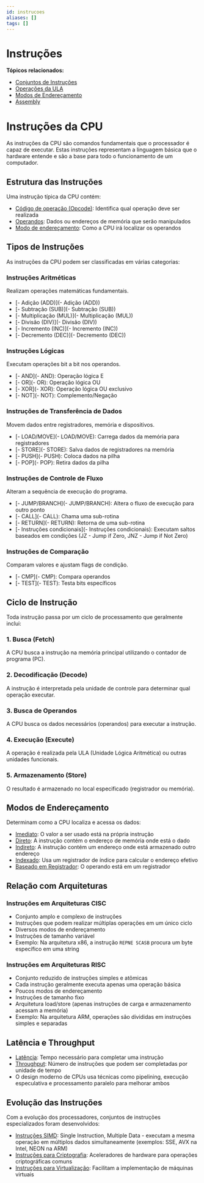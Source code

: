 ```yaml
---
id: instrucoes
aliases: []
tags: []
---
```


# Instruções

**Tópicos relacionados:**
- [Conjuntos de Instruções](sets-instrucoes.md) 
- [Operações da ULA](operacoes-ula.md)
- [Modos de Endereçamento](modos-enderecamento.md)
- [Assembly](../assembly/sintaxe-assembly.md)
# Instruções da CPU


As instruções da CPU são comandos fundamentais que o processador é capaz de executar. Estas instruções representam
a linguagem básica que o hardware entende e são a base para todo o funcionamento de um computador.


## Estrutura das Instruções

Uma instrução típica da CPU contém:
- [Código de operação (Opcode)](#código-de-operação-opcode): Identifica qual operação deve ser realizada
- [Operandos](#operandos): Dados ou endereços de memória que serão manipulados
- [Modo de endereçamento](#modo-de-endereçamento): Como a CPU irá localizar os operandos


## Tipos de Instruções

As instruções da CPU podem ser classificadas em várias categorias:


### Instruções Aritméticas

Realizam operações matemáticas fundamentais.
- [- Adição (ADD)](- Adição (ADD))
- [- Subtração (SUB)](- Subtração (SUB))
- [- Multiplicação (MUL)](- Multiplicação (MUL))
- [- Divisão (DIV)](- Divisão (DIV))
- [- Incremento (INC)](- Incremento (INC))
- [- Decremento (DEC)](- Decremento (DEC))


### Instruções Lógicas

Executam operações bit a bit nos operandos.
- [- AND](- AND): Operação lógica E
- [- OR](- OR): Operação lógica OU
- [- XOR](- XOR): Operação lógica OU exclusivo
- [- NOT](- NOT): Complemento/Negação


### Instruções de Transferência de Dados

Movem dados entre registradores, memória e dispositivos.
- [- LOAD/MOVE](- LOAD/MOVE): Carrega dados da memória para registradores
- [- STORE](- STORE): Salva dados de registradores na memória
- [- PUSH](- PUSH): Coloca dados na pilha
- [- POP](- POP): Retira dados da pilha


### Instruções de Controle de Fluxo

Alteram a sequência de execução do programa.
- [- JUMP/BRANCH](- JUMP/BRANCH): Altera o fluxo de execução para outro ponto
- [- CALL](- CALL): Chama uma sub-rotina
- [- RETURN](- RETURN): Retorna de uma sub-rotina
- [- Instruções condicionais](- Instruções condicionais): Executam saltos baseados em condições (JZ - Jump if Zero, JNZ - Jump if Not Zero)


### Instruções de Comparação

Comparam valores e ajustam flags de condição.
- [- CMP](- CMP): Compara operandos
- [- TEST](- TEST): Testa bits específicos


## Ciclo de Instrução

Toda instrução passa por um ciclo de processamento que geralmente inclui:


### 1. Busca (Fetch)

A CPU busca a instrução na memória principal utilizando o contador de programa (PC).


### 2. Decodificação (Decode)

A instrução é interpretada pela unidade de controle para determinar qual operação executar.


### 3. Busca de Operandos

A CPU busca os dados necessários (operandos) para executar a instrução.


### 4. Execução (Execute)

A operação é realizada pela ULA (Unidade Lógica Aritmética) ou outras unidades funcionais.


### 5. Armazenamento (Store)

O resultado é armazenado no local especificado (registrador ou memória).


## Modos de Endereçamento

Determinam como a CPU localiza e acessa os dados:

- [Imediato](#imediato): O valor a ser usado está na própria instrução
- [Direto](#direto): A instrução contém o endereço de memória onde está o dado
- [Indireto](#indireto): A instrução contém um endereço onde está armazenado outro endereço
- [Indexado](#indexado): Usa um registrador de índice para calcular o endereço efetivo
- [Baseado em Registrador](#baseado-em-registrador): O operando está em um registrador


## Relação com Arquiteturas



### Instruções em Arquiteturas CISC

- Conjunto amplo e complexo de instruções
- Instruções que podem realizar múltiplas operações em um único ciclo
- Diversos modos de endereçamento
- Instruções de tamanho variável
- Exemplo: Na arquitetura x86, a instrução `REPNE SCASB` procura um byte específico em uma string


### Instruções em Arquiteturas RISC

- Conjunto reduzido de instruções simples e atômicas
- Cada instrução geralmente executa apenas uma operação básica
- Poucos modos de endereçamento
- Instruções de tamanho fixo
- Arquitetura load/store (apenas instruções de carga e armazenamento acessam a memória)
- Exemplo: Na arquitetura ARM, operações são divididas em instruções simples e separadas


## Latência e Throughput

- [Latência](#latência): Tempo necessário para completar uma instrução
- [Throughput](#throughput): Número de instruções que podem ser completadas por unidade de tempo
- O design moderno de CPUs usa técnicas como pipelining, execução especulativa e processamento paralelo para melhorar ambos


## Evolução das Instruções

Com a evolução dos processadores, conjuntos de instruções especializados foram desenvolvidos:

- [Instruções SIMD](#instruções-simd): Single Instruction, Multiple Data - executam a mesma operação em múltiplos dados simultaneamente 
  (exemplos: SSE, AVX na Intel, NEON na ARM)
- [Instruções para Criptografia](#instruções-para-criptografia): Aceleradores de hardware para operações criptográficas comuns
- [Instruções para Virtualização](#instruções-para-virtualização): Facilitam a implementação de máquinas virtuais
